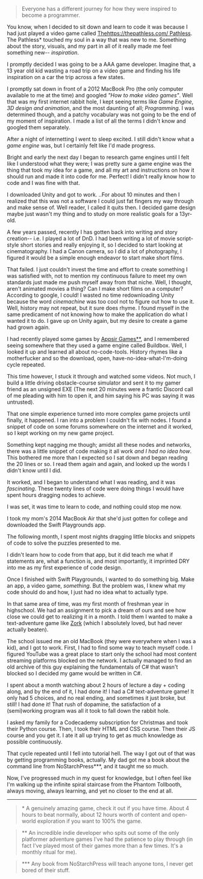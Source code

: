 > Everyone has a different journey for how they were inspired to become a programmer.

You know, when I decided to sit down and learn to code it was because I had just played a video game called [Thehttps://thepathless.com/ Pathless](https://thepathless.com). The Pathless* touched my soul in a way that was new to me. Something about the story, visuals, and my part in all of it really made me feel something new-- _inspiration_.

I promptly decided I was going to be a AAA game developer. Imagine that, a 13 year old kid wasting a road trip on a video game and finding his life inspiration on  a car the trip across a few states. 

I promptly sat down in front of a 2012 MacBook Pro (the only computer available to me at the time) and googled *"How to make video games"*. Well that was my first internet rabbit hole, I kept seeing terms like *Game Engine*, *3D design and animation*, and the most daunting of all; *Programming*. I was determined though, and a patchy vocabulary was not going to be the end of my moment of inspiration. I made a list of all the terms I didn't know and googled them separately. 

After a night of internetting I went to sleep excited. I still didn't know what a *game engine* was, but I certainly felt like I'd made progress. 

Bright and early the next day I began to research game engines until I felt like I understood what they were; I was pretty sure a game engine was the thing that took my idea for a game, and all my art and instructions on how it should run and made it into code for me. Perfect! I didn't really know how to code and I was fine with that. 

I downloaded Unity and got to work. ..For about 10 minutes and then I realized that this was not a software I could just fat fingers my way through and make sense of. Well reader, I called it quits then. I decided game design maybe just wasn't my thing and to study on more realistic goals for a 13yr-old.

A few years passed, recently I has gotten back into writing and story creation-- i.e. I played a lot of DnD. I had been writing a lot of movie script-style short stories and really enjoying it, so I decided to start looking at cinematography. I had a Canon camera, so I did a lot of photography, I figured it would be a simple enough endeavor to start make short films. 

That failed. I just couldn't invest the time and effort to create something I was satisfied with, not to mention my continuous failure to meet my own standards just made me push myself away from that niche. Well,  I thought, aren't animated movies a thing? Can I make short films on a computer? According to google, I could! I wasted no time redownloading Unity because the word *cinemachine* was too cool not to figure out how to use it. Well, history may not repeat, but it sure does rhyme. I found myself in the same predicament of not knowing how to make the application do what I wanted it to do. I gave up on Unity again, but my desire to create a game had grown again. 

I had recently played some games by [Appsir Games**](https://www.appsirgames.com), and I remembered seeing somewhere that they used a game engine called Buildbox. Well, I looked it up and learned all about no-code-tools. History rhymes like a motherfucker and so the download, open, have-no-idea-what-I'm-doing cycle repeated. 

This time however, I stuck it through and watched some videos. Not much, I build a little driving obstacle-course simulator and sent it to my gamer friend as an unsigned EXE (The next 20 minutes were a frantic Discord call of me pleading with him to open it, and him saying his PC was saying it was  untrusted). 

That one simple experience turned into more complex game projects until finally, it happened. I ran into a problem I couldn't fix with nodes. I found a snippet of code on some forums somewhere on the internet and it worked, so I kept working on my new game project.

Something kept nagging me though; amidst all these nodes and networks, there was a little snippet of code making it all work *and I had no idea how*. This bothered me more than I expected so I sat down and began reading the 20 lines or so. I read them again and again, and looked up the words I didn't know until I did. 

It worked, and I began to understand what I was reading, and it was *fascinating*. These twenty lines of code were doing things I would have spent hours dragging nodes to achieve.

I was set, it was time to learn to code, and nothing could stop me now. 

I took my mom's 2014 MacBook Air that she'd just gotten for college and downloaded the Swift Playgrounds app. 

The following month, I spent most nights dragging little blocks and snippets of code to solve the puzzles presented to me.

I didn't learn how to code from that app, but it did teach me what if statements are, what a function is, and most importantly, it imprinted DRY into me as my first experience of code design.

Once I finished with Swift Playgrounds, I wanted to do something big. Make an app, a video game, *something*. But the problem was, I knew what my code should do and how, I just had no idea what to actually type.

In that same area of time, was my first month of freshman year in highschool. We had an assignment to pick a dream of ours and see how close we could get to realizing it in a month.
I told them I wanted to make a text-adventure game like [Zork](https://wikipedia.org/wiki/Zork) (which I absolutely loved, but had never actually beaten).

The school issued me an old MacBook (they were everywhere when I was a kid), and I got to work. First, I had to find some way to teach myself code. I figured YouTube was a great place to start only the school had most content streaming platforms blocked on the network. I actually managed to find an old archive of this guy explaining the fundamentals of C# that wasn't blocked so I decided my game would be written in C#.

I spent about a month watching about 2 hours of lecture a day + coding along, 
and by the end of it, I had done it! I had a C# text-adventure game! It only had 5 choices, and no real ending, and sometimes it just broke, but still! I had done it!
That rush of dopamine, the satisfaction of a (semi)working program was all it took to fall down the rabbit hole.

I asked my family for a Codecademy subscription for Christmas and took their Python course. Then, I took their HTML and CSS course. Then their JS course and you get it. I ate it all up trying to get as much knowledge as possible continuously.

That cycle repeated until I fell into tutorial hell. The way I got out of that was by getting programming books, actually. My dad got me a book about the command line from NoStarchPress***, and it taught me so much.

Now, I've progressed much in my quest for knowledge, but I often feel like I'm walking up the infinite spiral staircase from the Phantom Tollbooth, always moving, always learning, and yet no closer to the end at all. 

---
> \* A genuinely amazing game, check it out if you have time. About 4 hours to beat normally, about 12 hours worth of content and open-world exploration if you want to 100% the game.

> \** An incredible indie developer who spits out some of the only platformer adventure games I've had the patience to play through (in fact I've played most of their games more than a few times. It's a monthly ritual for me).

> \*** Any book from NoStarchPress will teach anyone tons, I never get bored of their stuff.